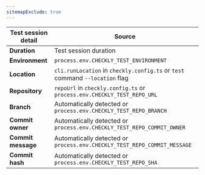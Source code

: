 ```yaml
---
sitemapExclude: true
---
```

| Test session detail | Source                                                                       |
|---------------------|------------------------------------------------------------------------------|
| **Duration**        | Test session duration                                                        |
| **Environment**     | `process.env.CHECKLY_TEST_ENVIRONMENT`                                       |
| **Location**        | `cli.runLocation` in `checkly.config.ts` or `test` command `--location` flag |
| **Repository**      | `repoUrl` in `checkly.config.ts` or `process.env.CHECKLY_TEST_REPO_URL`      |
| **Branch**          | Automatically detected or `process.env.CHECKLY_TEST_REPO_BRANCH`             |
| **Commit owner**    | Automatically detected or `process.env.CHECKLY_TEST_REPO_COMMIT_OWNER`       |
| **Commit message**  | Automatically detected or `process.env.CHECKLY_TEST_REPO_COMMIT_MESSAGE`     |
| **Commit hash**     | Automatically detected or `process.env.CHECKLY_TEST_REPO_SHA`                |
